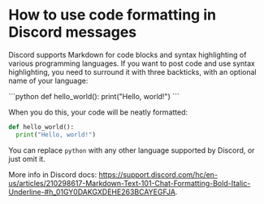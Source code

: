# How to use code formatting in Discord messages

Discord supports Markdown for code blocks and syntax highlighting of various programming languages.
If you want to post code and use syntax highlighting, you need to surround it with three backticks,
with an optional name of your language:

\`\`\`python
def hello_world():
  print("Hello, world!")
\`\`\`

When you do this, your code will be neatly formatted:

```python
def hello_world():
  print("Hello, world!")
```

You can replace `python` with any other language supported by Discord, or just omit it.

More info in Discord docs: <https://support.discord.com/hc/en-us/articles/210298617-Markdown-Text-101-Chat-Formatting-Bold-Italic-Underline-#h_01GY0DAKGXDEHE263BCAYEGFJA>.